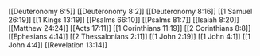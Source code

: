 [[Deuteronomy 6:5]]
[[Deuteronomy 8:2]]
[[Deuteronomy 8:16]]
[[1 Samuel 26:19]]
[[1 Kings 13:19]]
[[Psalms 66:10]]
[[Psalms 81:7]]
[[Isaiah 8:20]]
[[Matthew 24:24]]
[[Acts 17:11]]
[[1 Corinthians 11:19]]
[[2 Corinthians 8:8]]
[[Ephesians 4:14]]
[[2 Thessalonians 2:11]]
[[1 John 2:19]]
[[1 John 4:1]]
[[1 John 4:4]]
[[Revelation 13:14]]
